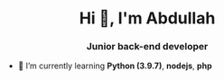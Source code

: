 
<h1 align="center">Hi 👋, I'm Abdullah</h1>
<h3 align="center">Junior back-end developer</h3>


- 🌱 I’m currently learning **Python (3.9.7)**, **nodejs**, **php**
